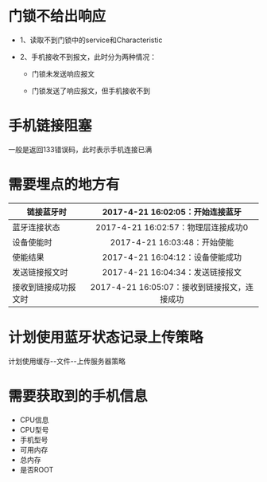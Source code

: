 # 门锁不给出响应

- 1、读取不到门锁中的service和Characteristic

- 2、手机接收不到报文，此时分为两种情况：

    - 门锁未发送响应报文

    - 门锁发送了响应报文，但手机接收不到

# 手机链接阻塞

一般是返回133错误码，此时表示手机连接已满



# 需要埋点的地方有

| 链接蓝牙时 | 2017-4-21 16:02:05：开始连接蓝牙 |
|------|:-------:|
|蓝牙连接状态 | 2017-4-21 16:02:57：物理层连接成功0|
|设备使能时 | 2017-4-21 16:03:48：开始使能|
|使能结果 | 2017-4-21 16:04:12：设备使能成功|
|发送链接报文时 | 2017-4-21 16:04:34：发送链接报文|
|接收到链接成功报文时 | 2017-4-21 16:05:07：接收到链接报文，连接成功|

# 计划使用蓝牙状态记录上传策略

计划使用缓存--文件--上传服务器策略

# 需要获取到的手机信息

- CPU信息
- CPU型号
- 手机型号
- 可用内存
- 总内存
- 是否ROOT



